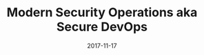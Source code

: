 ---
title: Modern Security Operations aka Secure DevOps
date: 2017-11-17
type: slides
event: All Day DevOps 2017
link: https://www.slideshare.net/madhuakula/modern-security-operations-aka-secure-devops-all-day-devops-2017
image: ./slides-bg.png
---